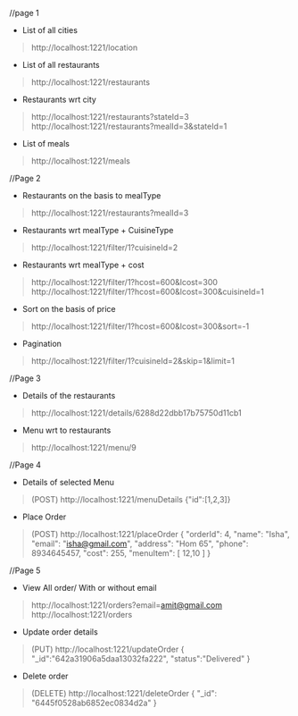 //page 1

* List of all cities
> http://localhost:1221/location
* List of all restaurants
> http://localhost:1221/restaurants
* Restaurants wrt city
> http://localhost:1221/restaurants?stateId=3
> http://localhost:1221/restaurants?mealId=3&stateId=1
* List of meals
> http://localhost:1221/meals


//Page 2
* Restaurants on the basis to mealType
> http://localhost:1221/restaurants?mealId=3
* Restaurants wrt mealType + CuisineType
> http://localhost:1221/filter/1?cuisineId=2
* Restaurants wrt mealType + cost
> http://localhost:1221/filter/1?hcost=600&lcost=300
> http://localhost:1221/filter/1?hcost=600&lcost=300&cuisineId=1
* Sort on the basis of price 
> http://localhost:1221/filter/1?hcost=600&lcost=300&sort=-1
* Pagination
> http://localhost:1221/filter/1?cuisineId=2&skip=1&limit=1

//Page 3
* Details of the restaurants
> http://localhost:1221/details/6288d22dbb17b75750d11cb1
* Menu wrt to restaurants
> http://localhost:1221/menu/9

//Page 4
* Details of selected Menu
> (POST)  http://localhost:1221/menuDetails
{"id":[1,2,3]}
* Place Order
> (POST) http://localhost:1221/placeOrder
{
        "orderId": 4,
        "name": "Isha",
        "email": "isha@gmail.com",
        "address": "Hom 65",
        "phone": 8934645457,
        "cost": 255,
        "menuItem": [
            12,10
        ]
    }

//Page 5
* View All order/ With or without email
> http://localhost:1221/orders?email=amit@gmail.com
> http://localhost:1221/orders
* Update order details
> (PUT) http://localhost:1221/updateOrder
{
	"_id":"642a31906a5daa13032fa222",
	"status":"Delivered"
}

* Delete order
> (DELETE) http://localhost:1221/deleteOrder
{
	 "_id": "6445f0528ab6852ec0834d2a"
}